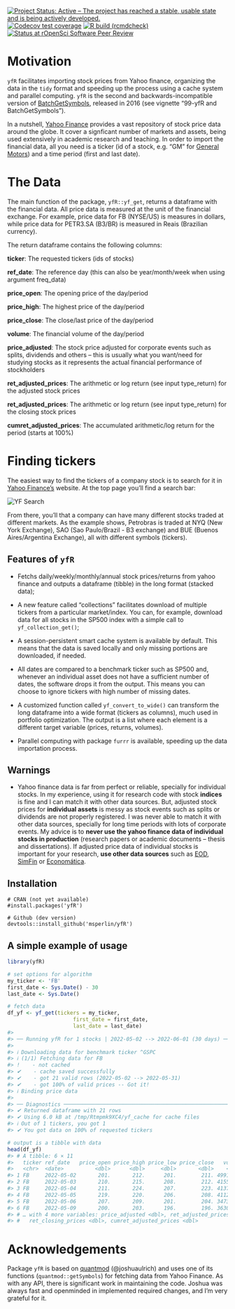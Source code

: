
<!-- README.md is generated from README.Rmd. Please edit that file -->
<!-- badges: start -->

[![Project Status: Active – The project has reached a stable, usable
state and is being actively
developed.](https://www.repostatus.org/badges/latest/active.svg)](https://www.repostatus.org/#active)
[![Codecov test
coverage](https://codecov.io/gh/msperlin/yfR/branch/main/graph/badge.svg)](https://app.codecov.io/gh/msperlin/yfR?branch=main)
[![R build
(rcmdcheck)](https://github.com/msperlin/yfR/workflows/R-CMD-check/badge.svg)](https://github.com/msperlin/yfR/actions)
[![Status at rOpenSci Software Peer
Review](https://badges.ropensci.org/523_status.svg)](https://github.com/ropensci/software-review/issues/523)
<!-- badges: end -->

# Motivation

`yfR` facilitates importing stock prices from Yahoo finance, organizing
the data in the `tidy` format and speeding up the process using a cache
system and parallel computing. `yfR` is the second and
backwards-incompatible version of
[BatchGetSymbols](https://CRAN.R-project.org/package=BatchGetSymbols),
released in 2016 (see vignette “99-yfR and BatchGetSymbols”).

In a nutshell, [Yahoo Finance](https://finance.yahoo.com/) provides a
vast repository of stock price data around the globe. It cover a
signficant number of markets and assets, being used extensively in
academic research and teaching. In order to import the financial data,
all you need is a ticker (id of a stock, e.g. “GM” for [General
Motors](https://finance.yahoo.com/quote/GM?p=GM&.tsrc=fin-srch)) and a
time period (first and last date).

# The Data

The main function of the package, `yfR::yf_get`, returns a dataframe
with the financial data. All price data is measured at the unit of the
financial exchange. For example, price data for FB (NYSE/US) is measures
in dollars, while price data for PETR3.SA (B3/BR) is measured in Reais
(Brazilian currency).

The return dataframe contains the following columns:

**ticker**: The requested tickers (ids of stocks)

**ref_date**: The reference day (this can also be year/month/week when
using argument freq_data)

**price_open**: The opening price of the day/period

**price_high**: The highest price of the day/period

**price_close**: The close/last price of the day/period

**volume**: The financial volume of the day/period

**price_adjusted**: The stock price adjusted for corporate events such
as splits, dividends and others – this is usually what you want/need for
studying stocks as it represents the actual financial performance of
stockholders

**ret_adjusted_prices**: The arithmetic or log return (see input
type_return) for the adjusted stock prices

**ret_adjusted_prices**: The arithmetic or log return (see input
type_return) for the closing stock prices

**cumret_adjusted_prices**: The accumulated arithmetic/log return for
the period (starts at 100%)

# Finding tickers

The easiest way to find the tickers of a company stock is to search for
it in [Yahoo Finance’s](https://finance.yahoo.com/) website. At the top
page you’ll find a search bar:

![YF
Search](/inst/figures/search-yf.png?raw=true "Example of search in YF")

From there, you’ll that a company can have many different stocks traded
at different markets. As the example shows, Petrobras is traded at NYQ
(New York Exchange), SAO (Sao Paulo/Brazil - B3 exchange) and BUE
(Buenos Aires/Argentina Exchange), all with different symbols (tickers).

## Features of `yfR`

-   Fetchs daily/weekly/monthly/annual stock prices/returns from yahoo
    finance and outputs a dataframe (tibble) in the long format (stacked
    data);

-   A new feature called “collections” facilitates download of multiple
    tickers from a particular market/index. You can, for example,
    download data for all stocks in the SP500 index with a simple call
    to `yf_collection_get()`;

-   A session-persistent smart cache system is available by default.
    This means that the data is saved locally and only missing portions
    are downloaded, if needed.

-   All dates are compared to a benchmark ticker such as SP500 and,
    whenever an individual asset does not have a sufficient number of
    dates, the software drops it from the output. This means you can
    choose to ignore tickers with high number of missing dates.

-   A customized function called `yf_convert_to_wide()` can transform
    the long dataframe into a wide format (tickers as columns), much
    used in portfolio optimization. The output is a list where each
    element is a different target variable (prices, returns, volumes).

-   Parallel computing with package `furrr` is available, speeding up
    the data importation process.

## Warnings

-   Yahoo finance data is far from perfect or reliable, specially for
    individual stocks. In my experience, using it for research code with
    stock **indices** is fine and I can match it with other data
    sources. But, adjusted stock prices for **individual assets** is
    messy as stock events such as splits or dividends are not properly
    registered. I was never able to match it with other data sources,
    specially for long time periods with lots of corporate events. My
    advice is to **never use the yahoo finance data of individual stocks
    in production** (research papers or academic documents – thesis and
    dissertations). If adjusted price data of individual stocks is
    important for your research, **use other data sources** such as
    [EOD](https://eodhistoricaldata.com/), [SimFin](https://simfin.com/)
    or [Economática](https://economatica.com/).

## Installation

    # CRAN (not yet available)
    #install.packages('yfR')

    # Github (dev version)
    devtools::install_github('msperlin/yfR')

## A simple example of usage

``` r
library(yfR)

# set options for algorithm
my_ticker <- 'FB'
first_date <- Sys.Date() - 30
last_date <- Sys.Date()

# fetch data
df_yf <- yf_get(tickers = my_ticker, 
                     first_date = first_date,
                     last_date = last_date)
#> 
#> ── Running yfR for 1 stocks | 2022-05-02 --> 2022-06-01 (30 days) ──
#> 
#> ℹ Downloading data for benchmark ticker ^GSPC
#> ℹ (1/1) Fetching data for FB
#> !    - not cached
#> ✔    - cache saved successfully
#> ✔    - got 21 valid rows (2022-05-02 --> 2022-05-31)
#> ✔    - got 100% of valid prices -- Got it!
#> ℹ Binding price data
#> 
#> ── Diagnostics ─────────────────────────────────────────────────────────────────
#> ✔ Returned dataframe with 21 rows
#> ✔ Using 6.0 kB at /tmp/Rtmpmk9XC4/yf_cache for cache files
#> ℹ Out of 1 tickers, you got 1
#> ✔ You got data on 100% of requested tickers

# output is a tibble with data
head(df_yf)
#> # A tibble: 6 × 11
#>   ticker ref_date   price_open price_high price_low price_close   volume
#>   <chr>  <date>          <dbl>      <dbl>     <dbl>       <dbl>    <dbl>
#> 1 FB     2022-05-02       201.       212.      201.        211. 49915300
#> 2 FB     2022-05-03       210.       215.      208.        212. 41556300
#> 3 FB     2022-05-04       211.       224.      207.        223. 41375900
#> 4 FB     2022-05-05       219.       220.      206.        208. 41129200
#> 5 FB     2022-05-06       207.       209.      201.        204. 34733600
#> 6 FB     2022-05-09       200.       203.      196.        196. 36303200
#> # … with 4 more variables: price_adjusted <dbl>, ret_adjusted_prices <dbl>,
#> #   ret_closing_prices <dbl>, cumret_adjusted_prices <dbl>
```

# Acknowledgements

Package `yfR` is based on [quantmod](https://www.quantmod.com/)
(@joshuaulrich) and uses one of its functions (`quantmod::getSymbols`)
for fetching data from Yahoo Finance. As with any API, there is
significant work in maintaining the code. Joshua was always fast and
openminded in implemented required changes, and I’m very grateful for
it.
